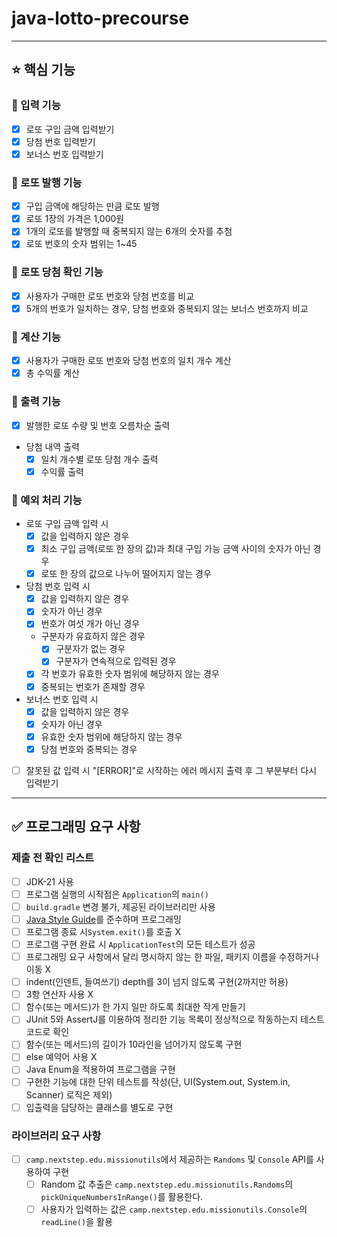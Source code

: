# java-lotto-precourse

***

## ⭐️ 핵심 기능

### 📌 입력 기능

- [x] 로또 구입 금액 입력받기
- [x] 당첨 번호 입력받기
- [x] 보너스 번호 입력받기

### 📌 로또 발행 기능

- [x] 구입 금액에 해당하는 만큼 로또 발행
- [x] 로또 1장의 가격은 1,000원
- [x] 1개의 로또를 발행할 때 중복되지 않는 6개의 숫자를 추첨
- [x] 로또 번호의 숫자 범위는 1~45

### 📌 로또 당첨 확인 기능

- [x] 사용자가 구매한 로또 번호와 당첨 번호를 비교
- [x] 5개의 번호가 일치하는 경우, 당첨 번호와 중복되지 않는 보너스 번호까지 비교

### 📌 계산 기능

- [x] 사용자가 구매한 로또 번호와 당첨 번호의 일치 개수 계산
- [x] 총 수익률 계산

### 📌 출력 기능

- [x] 발행한 로또 수량 및 번호 오름차순 출력
- 당첨 내역 출력
    - [x] 일치 개수별 로또 당첨 개수 출력
    - [x] 수익률 출력

### 📌 예외 처리 기능

- 로또 구입 금액 입력 시
    - [x] 값을 입력하지 않은 경우
    - [x] 최소 구입 금액(로또 한 장의 값)과 최대 구입 가능 금액 사이의 숫자가 아닌 경우
    - [x] 로또 한 장의 값으로 나누어 떨어지지 않는 경우

- 당첨 번호 입력 시
    - [x] 값을 입력하지 않은 경우
    - [x] 숫자가 아닌 경우
    - [x] 번호가 여섯 개가 아닌 경우
    - 구분자가 유효하지 않은 경우
        - [x] 구분자가 없는 경우
        - [x] 구분자가 연속적으로 입력된 경우
    - [x] 각 번호가 유효한 숫자 범위에 해당하지 않는 경우
    - [x] 중복되는 번호가 존재할 경우

- 보너스 번호 입력 시
    - [x] 값을 입력하지 않은 경우
    - [x] 숫자가 아닌 경우
    - [x] 유효한 숫자 범위에 해당하지 않는 경우
    - [x] 당첨 번호와 중복되는 경우

- [ ] 잘못된 값 입력 시 "[ERROR]"로 시작하는 에러 메시지 출력 후 그 부분부터 다시 입력받기

***

## ✅ 프로그래밍 요구 사항

### 제출 전 확인 리스트

- [ ] JDK-21 사용
- [ ] 프로그램 실행의 시작점은 `Application`의 `main()`
- [ ] `build.gradle` 변경 불가, 제공된 라이브러리만 사용
- [ ] [Java Style Guide](https://github.com/woowacourse/woowacourse-docs/tree/main/styleguide/java)를 준수하며 프로그래밍
- [ ] 프로그램 종료 시`System.exit()`를 호출 X
- [ ] 프로그램 구현 완료 시 `ApplicationTest`의 모든 테스트가 성공
- [ ] 프로그래밍 요구 사항에서 달리 명시하지 않는 한 파일, 패키지 이름을 수정하거나 이동 X
- [ ] indent(인덴트, 들여쓰기) depth를 3이 넘지 않도록 구현(2까지만 허용)
- [ ] 3항 연산자 사용 X
- [ ] 함수(또는 메서드)가 한 가지 일만 하도록 최대한 작게 만들기
- [ ] JUnit 5와 AssertJ를 이용하여 정리한 기능 목록이 정상적으로 작동하는지 테스트 코드로 확인
- [ ] 함수(또는 메서드)의 길이가 10라인을 넘어가지 않도록 구현
- [ ] else 예약어 사용 X
- [ ] Java Enum을 적용하여 프로그램을 구현
- [ ] 구현한 기능에 대한 단위 테스트를 작성(단, UI(System.out, System.in, Scanner) 로직은 제외)
- [ ] 입출력을 담당하는 클래스를 별도로 구현

### 라이브러리 요구 사항

- [ ] `camp.nextstep.edu.missionutils`에서 제공하는 `Randoms` 및 `Console` API를 사용하여 구현
    - [ ] Random 값 추출은 `camp.nextstep.edu.missionutils.Randoms`의 `pickUniqueNumbersInRange()`를 활용한다.
    - [ ] 사용자가 입력하는 값은 `camp.nextstep.edu.missionutils.Console`의 `readLine()`을 활용